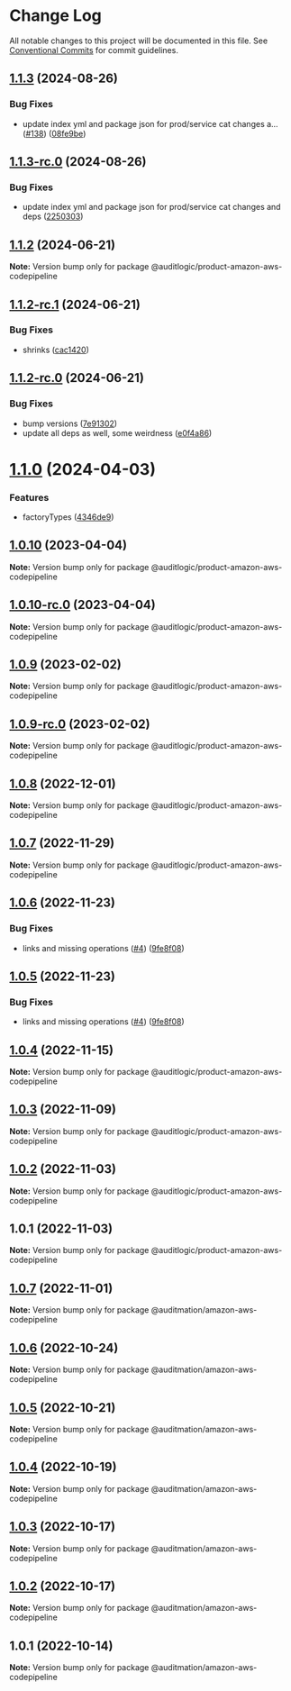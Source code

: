 # Change Log

All notable changes to this project will be documented in this file.
See [Conventional Commits](https://conventionalcommits.org) for commit guidelines.

## [1.1.3](https://github.com/auditlogic/product/compare/@auditlogic/product-amazon-aws-codepipeline@1.1.2...@auditlogic/product-amazon-aws-codepipeline@1.1.3) (2024-08-26)


### Bug Fixes

* update index yml and package json for prod/service cat changes a… ([#138](https://github.com/auditlogic/product/issues/138)) ([08fe9be](https://github.com/auditlogic/product/commit/08fe9beb1c8457462a19bc69caa02e6212d97e1a))





## [1.1.3-rc.0](https://github.com/auditlogic/product/compare/@auditlogic/product-amazon-aws-codepipeline@1.1.2...@auditlogic/product-amazon-aws-codepipeline@1.1.3-rc.0) (2024-08-26)


### Bug Fixes

* update index yml and package json for prod/service cat changes and deps ([2250303](https://github.com/auditlogic/product/commit/225030363a363608240135b7ebed386b28f01e4b))





## [1.1.2](https://github.com/auditlogic/product/compare/@auditlogic/product-amazon-aws-codepipeline@1.1.2-rc.1...@auditlogic/product-amazon-aws-codepipeline@1.1.2) (2024-06-21)

**Note:** Version bump only for package @auditlogic/product-amazon-aws-codepipeline





## [1.1.2-rc.1](https://github.com/auditlogic/product/compare/@auditlogic/product-amazon-aws-codepipeline@1.1.2-rc.0...@auditlogic/product-amazon-aws-codepipeline@1.1.2-rc.1) (2024-06-21)


### Bug Fixes

* shrinks ([cac1420](https://github.com/auditlogic/product/commit/cac14200fefcd8183ab69fe89a47bd3f70f563e9))





## [1.1.2-rc.0](https://github.com/auditlogic/product/compare/@auditlogic/product-amazon-aws-codepipeline@1.1.0...@auditlogic/product-amazon-aws-codepipeline@1.1.2-rc.0) (2024-06-21)


### Bug Fixes

* bump versions ([7e91302](https://github.com/auditlogic/product/commit/7e913023b8b312150ed7762c32fbbe616be71de5))
* update all deps as well, some weirdness ([e0f4a86](https://github.com/auditlogic/product/commit/e0f4a864714e2d3de6bbf3da014d5312fe53be2f))





# [1.1.0](https://github.com/auditlogic/product/compare/@auditlogic/product-amazon-aws-codepipeline@1.0.10...@auditlogic/product-amazon-aws-codepipeline@1.1.0) (2024-04-03)


### Features

* factoryTypes ([4346de9](https://github.com/auditlogic/product/commit/4346de92693aee892fccf725338ffc7b80ab182b))





## [1.0.10](https://github.com/auditlogic/product/compare/@auditlogic/product-amazon-aws-codepipeline@1.0.9...@auditlogic/product-amazon-aws-codepipeline@1.0.10) (2023-04-04)

**Note:** Version bump only for package @auditlogic/product-amazon-aws-codepipeline





## [1.0.10-rc.0](https://github.com/auditlogic/product/compare/@auditlogic/product-amazon-aws-codepipeline@1.0.9...@auditlogic/product-amazon-aws-codepipeline@1.0.10-rc.0) (2023-04-04)

**Note:** Version bump only for package @auditlogic/product-amazon-aws-codepipeline





## [1.0.9](https://github.com/auditlogic/product/compare/@auditlogic/product-amazon-aws-codepipeline@1.0.8...@auditlogic/product-amazon-aws-codepipeline@1.0.9) (2023-02-02)

**Note:** Version bump only for package @auditlogic/product-amazon-aws-codepipeline





## [1.0.9-rc.0](https://github.com/auditlogic/product/compare/@auditlogic/product-amazon-aws-codepipeline@1.0.8...@auditlogic/product-amazon-aws-codepipeline@1.0.9-rc.0) (2023-02-02)

**Note:** Version bump only for package @auditlogic/product-amazon-aws-codepipeline





## [1.0.8](https://github.com/auditlogic/product/compare/@auditlogic/product-amazon-aws-codepipeline@1.0.7...@auditlogic/product-amazon-aws-codepipeline@1.0.8) (2022-12-01)

**Note:** Version bump only for package @auditlogic/product-amazon-aws-codepipeline





## [1.0.7](https://github.com/auditlogic/product/compare/@auditlogic/product-amazon-aws-codepipeline@1.0.6...@auditlogic/product-amazon-aws-codepipeline@1.0.7) (2022-11-29)

**Note:** Version bump only for package @auditlogic/product-amazon-aws-codepipeline





## [1.0.6](https://github.com/auditlogic/product/compare/@auditlogic/product-amazon-aws-codepipeline@1.0.4...@auditlogic/product-amazon-aws-codepipeline@1.0.6) (2022-11-23)


### Bug Fixes

* links and missing operations ([#4](https://github.com/auditlogic/product/issues/4)) ([9fe8f08](https://github.com/auditlogic/product/commit/9fe8f08fe7c57fdb79f991ac35bd6ac2e7dcad38))





## [1.0.5](https://github.com/auditlogic/product/compare/@auditlogic/product-amazon-aws-codepipeline@1.0.4...@auditlogic/product-amazon-aws-codepipeline@1.0.5) (2022-11-23)


### Bug Fixes

* links and missing operations ([#4](https://github.com/auditlogic/product/issues/4)) ([9fe8f08](https://github.com/auditlogic/product/commit/9fe8f08fe7c57fdb79f991ac35bd6ac2e7dcad38))





## [1.0.4](https://github.com/auditlogic/product/compare/@auditlogic/product-amazon-aws-codepipeline@1.0.3...@auditlogic/product-amazon-aws-codepipeline@1.0.4) (2022-11-15)

**Note:** Version bump only for package @auditlogic/product-amazon-aws-codepipeline





## [1.0.3](https://github.com/auditlogic/product/compare/@auditlogic/product-amazon-aws-codepipeline@1.0.2...@auditlogic/product-amazon-aws-codepipeline@1.0.3) (2022-11-09)

**Note:** Version bump only for package @auditlogic/product-amazon-aws-codepipeline





## [1.0.2](https://github.com/auditlogic/product/compare/@auditlogic/product-amazon-aws-codepipeline@1.0.1...@auditlogic/product-amazon-aws-codepipeline@1.0.2) (2022-11-03)

**Note:** Version bump only for package @auditlogic/product-amazon-aws-codepipeline





## 1.0.1 (2022-11-03)

**Note:** Version bump only for package @auditlogic/product-amazon-aws-codepipeline





## [1.0.7](https://github.com/auditmation/store-content/compare/@auditmation/amazon-aws-codepipeline@1.0.6...@auditmation/amazon-aws-codepipeline@1.0.7) (2022-11-01)

**Note:** Version bump only for package @auditmation/amazon-aws-codepipeline





## [1.0.6](https://github.com/auditmation/store-content/compare/@auditmation/amazon-aws-codepipeline@1.0.5...@auditmation/amazon-aws-codepipeline@1.0.6) (2022-10-24)

**Note:** Version bump only for package @auditmation/amazon-aws-codepipeline





## [1.0.5](https://github.com/auditmation/store-content/compare/@auditmation/amazon-aws-codepipeline@1.0.4...@auditmation/amazon-aws-codepipeline@1.0.5) (2022-10-21)

**Note:** Version bump only for package @auditmation/amazon-aws-codepipeline





## [1.0.4](https://github.com/auditmation/store-content/compare/@auditmation/amazon-aws-codepipeline@1.0.3...@auditmation/amazon-aws-codepipeline@1.0.4) (2022-10-19)

**Note:** Version bump only for package @auditmation/amazon-aws-codepipeline





## [1.0.3](https://github.com/auditmation/store-content/compare/@auditmation/amazon-aws-codepipeline@1.0.2...@auditmation/amazon-aws-codepipeline@1.0.3) (2022-10-17)

**Note:** Version bump only for package @auditmation/amazon-aws-codepipeline





## [1.0.2](https://github.com/auditmation/store-content/compare/@auditmation/amazon-aws-codepipeline@1.0.1...@auditmation/amazon-aws-codepipeline@1.0.2) (2022-10-17)

**Note:** Version bump only for package @auditmation/amazon-aws-codepipeline





## 1.0.1 (2022-10-14)

**Note:** Version bump only for package @auditmation/amazon-aws-codepipeline
